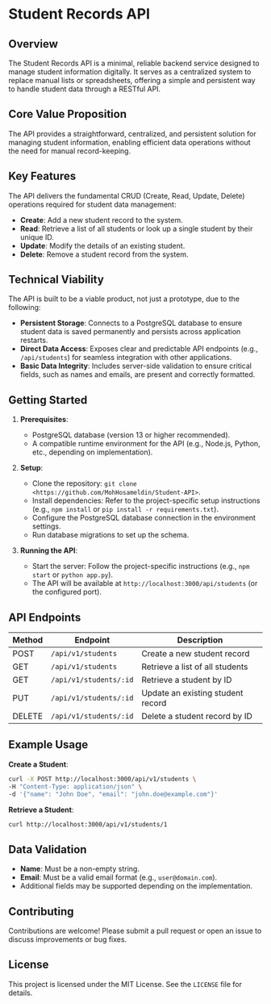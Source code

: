 # Student Records API

## Overview
The Student Records API is a minimal, reliable backend service designed to manage student information digitally. It serves as a centralized system to replace manual lists or spreadsheets, offering a simple and persistent way to handle student data through a RESTful API.

## Core Value Proposition
The API provides a straightforward, centralized, and persistent solution for managing student information, enabling efficient data operations without the need for manual record-keeping.

## Key Features
The API delivers the fundamental CRUD (Create, Read, Update, Delete) operations required for student data management:

- **Create**: Add a new student record to the system.
- **Read**: Retrieve a list of all students or look up a single student by their unique ID.
- **Update**: Modify the details of an existing student.
- **Delete**: Remove a student record from the system.

## Technical Viability
The API is built to be a viable product, not just a prototype, due to the following:

- **Persistent Storage**: Connects to a PostgreSQL database to ensure student data is saved permanently and persists across application restarts.
- **Direct Data Access**: Exposes clear and predictable API endpoints (e.g., `/api/students`) for seamless integration with other applications.
- **Basic Data Integrity**: Includes server-side validation to ensure critical fields, such as names and emails, are present and correctly formatted.

## Getting Started
1. **Prerequisites**:
   - PostgreSQL database (version 13 or higher recommended).
   - A compatible runtime environment for the API (e.g., Node.js, Python, etc., depending on implementation).

2. **Setup**:
   - Clone the repository: `git clone <https://github.com/MohHosameldin/Student-API>`.
   - Install dependencies: Refer to the project-specific setup instructions (e.g., `npm install` or `pip install -r requirements.txt`).
   - Configure the PostgreSQL database connection in the environment settings.
   - Run database migrations to set up the schema.

3. **Running the API**:
   - Start the server: Follow the project-specific instructions (e.g., `npm start` or `python app.py`).
   - The API will be available at `http://localhost:3000/api/students` (or the configured port).

## API Endpoints
| Method | Endpoint                        | Description                          |
|--------|---------------------------------|--------------------------------------|
| POST   | `/api/v1/students`              | Create a new student record           |
| GET    | `/api/v1/students`              | Retrieve a list of all students      |
| GET    | `/api/v1/students/:id`          | Retrieve a student by ID             |
| PUT    | `/api/v1/students/:id`          | Update an existing student record     |
| DELETE | `/api/v1/students/:id`          | Delete a student record by ID         |

## Example Usage
**Create a Student**:
```bash
curl -X POST http://localhost:3000/api/v1/students \
-H "Content-Type: application/json" \
-d '{"name": "John Doe", "email": "john.doe@example.com"}'
```

**Retrieve a Student**:
```bash
curl http://localhost:3000/api/v1/students/1
```

## Data Validation
- **Name**: Must be a non-empty string.
- **Email**: Must be a valid email format (e.g., `user@domain.com`).
- Additional fields may be supported depending on the implementation.

## Contributing
Contributions are welcome! Please submit a pull request or open an issue to discuss improvements or bug fixes.

## License
This project is licensed under the MIT License. See the `LICENSE` file for details.
